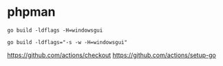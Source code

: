 # phpman

```
go build -ldflags -H=windowsgui

go build -ldflags="-s -w -H=windowsgui"
```

https://github.com/actions/checkout
https://github.com/actions/setup-go
